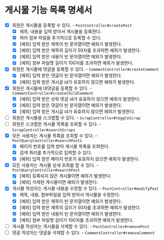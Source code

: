 # 게시물 기능 목록 명세서

* [x] 회원은 게시물을 등록할 수 있다. - `PostController#createPost`
  * [x] 제목, 내용을 입력 받아서 게시물을 등록한다.
  * [x] 여러 첨부 파일을 추가적으로 등록할 수 있다. 
  * [x] [예외] 입력 받은 제목이 빈 문자열이면 예외가 발생한다.
  * [x] [예외] 입력 받은 제목의 길이가 50자를 초과하면 예외가 발생한다.
  * [x] [예외] 입력 받은 내용이 빈 문자열이면 예외가 발생한다.
  * [x] [예외] 첨부 파일명 길이가 100자를 초과하면 예외가 발생한다.
* [x] 회원은 게시물에 댓글을 등록할 수 있다. - `CommentController#createComment` 
  * [x] [예외] 입력 받은 댓글이 빈 문자열이면 예외가 발생한다.
  * [x] [예외] 입력 받은 게시글 id가 유효하지 않으면 예외가 발생한다.
* [x] 회원은 게시물에 대댓글을 등록할 수 있다. - `CommentController#createChildComment`
  * [x] [예외] 입력 받은 상위 댓글 id가 유효하지 않으면 예외가 발생한다.
  * [x] [예외] 입력 받은 댓글이 빈 문자열이면 예외가 발생한다.
  * [x] [예외] 입력 받은 게시글 id가 유효하지 않으면 예외가 발생한다.
* [ ] 회원은 게시물을 스크랩할 수 있다. - `ScrapController#toggleScrap`
* [ ] 회원은 스크랩한 게시물 목록을 조회할 수 있다. - `ScrapController#searchScraps`
* [x] 모든 사용자는 게시물 목록을 조회할 수 있다. - `PostQueryController#searchPosts`
  * [x] 페이지 번호를 입력 받아 게시물 목록을 조회한다.
  * [x] 검색 쿼리를 추가적으로 입력할 수 있다.
  * [x] [예외] 입력 받은 페이지 번호가 유효하지 않으면 예외가 발생한다.
* [x] 모든 사용자는 게시물 상세 조회를 할 수 있다. - `PostQueryController#searchPost`
  * [x] [예외] 등록되지 않은 게시물이면 예외가 발생한다.
  * [x] [예외] 삭제된 게시물이면 예외가 발생한다.
* [x] 게시물 작성자는 게시물 내용을 수정할 수 있다. - `PostController#modifyPost`
  * [x] 제목, 내용, 첨부파일을 입력 받아서 게시물을 수정한다.
  * [x] [예외] 입력 받은 제목이 빈 문자열이면 예외가 발생한다.
  * [x] [예외] 입력 받은 제목의 길이가 50자를 초과하면 예외가 발생한다.
  * [x] [예외] 입력 받은 내용이 빈 문자열이면 예외가 발생한다.
  * [x] [예외] 첨부 파일명 길이가 100자를 초과하면 예외가 발생한다.
* [ ] 게시물 작성자는 게시물을 삭제할 수 있다. - `PostController#removePost`
* [ ] 댓글 작성자는 댓글을 삭제할 수 있다. - `CommentController#removeComment`